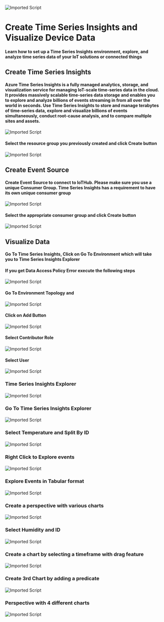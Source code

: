 ![Imported Script](https://github.com/rangv/AzureIoTLabs/blob/master/timeseriesinsights/images/timeseriesinsights.jpg "Header Image")
# Create Time Series Insights and Visualize Device Data

####

#### Learn how to set up a Time Series Insights environment, explore, and analyze time series data of your IoT solutions or connected things

####

## Create Time Series Insights

####

#### Azure Time Series Insights is a fully managed analytics, storage, and visualization service for managing IoT-scale time-series data in the cloud. It provides massively scalable time-series data storage and enables you to explore and analyze billions of events streaming in from all over the world in seconds. Use Time Series Insights to store and manage terabytes of time-series data, explore and visualize billions of events simultaneously, conduct root-cause analysis, and to compare multiple sites and assets. 

####

![Imported Script](https://github.com/rangv/AzureIoTLabs/blob/master/timeseriesinsights/images/01_Create_Time_Series_Insights.png "Create Time Series Insights")

####

#### Select the resource group you previously created and click Create button

####

![Imported Script](https://github.com/rangv/AzureIoTLabs/blob/master/timeseriesinsights/images/02_Create_Time_Series_Inisghts_Submit.png "Create Time Series Insights")


## Create Event Source

####

#### Create Event Source to connect to IoTHub. Please make sure you use a unique Consumer Group. Time Series Insights has a requirement to have its own unique consumer group

####

![Imported Script](https://github.com/rangv/AzureIoTLabs/blob/master/timeseriesinsights/images/03_Create_Event_Source.png "Create Event Source")

####

#### Select the appropriate consumer group and click Create button

####

![Imported Script](https://github.com/rangv/AzureIoTLabs/blob/master/timeseriesinsights/images/04_Create_Event_Source_Submit.png "Create Event Source")


## Visualize Data

####

#### Go To Time Series Insights, Click on Go To Environment which will take you to Time Series Insights Explorer

####

#### If you get Data Access Policy Error execute the following steps

####

![Imported Script](https://github.com/rangv/AzureIoTLabs/blob/master/timeseriesinsights/images/16_data_access_poliy_error.png "Data Access Policy Error")

####

#### Go To Environment Topology and 

####

![Imported Script](https://github.com/rangv/AzureIoTLabs/blob/master/timeseriesinsights/images/15_data_access_policy.png "Select Data Access Policy")

####

#### Click on Add Button

####

![Imported Script](https://github.com/rangv/AzureIoTLabs/blob/master/timeseriesinsights/images/17_add_user_role.png "Add User and Role")

####

#### Select Contributor Role

####

![Imported Script](https://github.com/rangv/AzureIoTLabs/blob/master/timeseriesinsights/images/18_select_controbutor_role.png "Select Contributor Role")

####

#### Select User

####

![Imported Script](https://github.com/rangv/AzureIoTLabs/blob/master/timeseriesinsights/images/19_select_user.png "Select User")

####

### Time Series Insights Explorer

####

![Imported Script](https://github.com/rangv/AzureIoTLabs/blob/master/timeseriesinsights/images/06_Visual1.png "Visualize Data")

####

### Go To Time Series Insights Explorer

####

![Imported Script](https://github.com/rangv/AzureIoTLabs/blob/master/timeseriesinsights/images/05_GoTo_TSI_Explorer.png "Visualize Data")

####

### Select Temperature and Split By ID

####

![Imported Script](https://github.com/rangv/AzureIoTLabs/blob/master/timeseriesinsights/images/07_Visual2.png "Visualize Data")

####

### Right Click to Explore events

####

![Imported Script](https://github.com/rangv/AzureIoTLabs/blob/master/timeseriesinsights/images/08_Visual3.png "Visualize Data")

####

### Explore Events in Tabular format

####

![Imported Script](https://github.com/rangv/AzureIoTLabs/blob/master/timeseriesinsights/images/09_Visual09.png "Visualize Data")

####

### Create a perspective with various charts

####

![Imported Script](https://github.com/rangv/AzureIoTLabs/blob/master/timeseriesinsights/images/10_visual10.png "Visualize Data")

####

### Select Humidity and ID

####

![Imported Script](https://github.com/rangv/AzureIoTLabs/blob/master/timeseriesinsights/images/11_visual11.png "Visualize Data")

####

### Create a chart by selecting a timeframe with drag feature

####

![Imported Script](https://github.com/rangv/AzureIoTLabs/blob/master/timeseriesinsights/images/12_Visual12.png "Visualize Data")

####

### Create 3rd Chart by adding a predicate

####

![Imported Script](https://github.com/rangv/AzureIoTLabs/blob/master/timeseriesinsights/images/13_Visual13.png "Visualize Data")

####

### Perspective with 4 different charts

####

![Imported Script](https://github.com/rangv/AzureIoTLabs/blob/master/timeseriesinsights/images/14_Visual_dashboard.png "Visualize Data")
